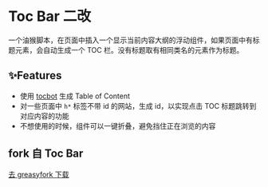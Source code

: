# Toc Bar 二改

一个油猴脚本，在页面中插入一个显示当前内容大纲的浮动组件，如果页面中有标题元素，会自动生成一个 TOC 栏。没有标题取有相同类名的元素作为标题。

## ✨Features

- 使用 [tocbot](https://tscanlin.github.io/tocbot) 生成 Table of Content
- 对一些页面中 `h*` 标签不带 id 的网站，生成 id，以实现点击 TOC 标题跳转到对应内容的功能
- 不想使用的时候，组件可以一键折叠，避免挡住正在浏览的内容

## fork 自 Toc Bar

[去 greasyfork 下载](https://greasyfork.org/zh-CN/scripts/406337-toc-bar)

